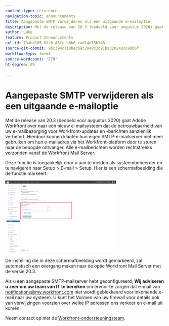 ```yaml
---
content-type: reference
navigation-topic: announcements
title: Aangepaste SMTP verwijderen als een uitgaande e-mailoptie
description: Met de release van 20.3 (bedoeld voor augustus 2020) gaat Adobe Workfront over naar een nieuw e-mailsysteem dat de betrouwbaarheid van uw e-mailbezorging voor Workfront-updates en -berichten aanzienlijk verbetert. Hierdoor kunnen klanten hun eigen SMTP-e-mailserver niet meer gebruiken om hun e-mailadres via het Workfront-platform door te sturen naar de beoogde ontvanger. Alle e-mailberichten worden rechtstreeks verzonden vanaf de Workfront Mail Server.
author: Luke
feature: Product Announcements
exl-id: 73abd185-81c6-43fc-b8b0-cad14d15b348
source-git-commit: 9bc394c718becbac2848c2d91ba3202483699b6f
workflow-type: tm+mt
source-wordcount: '279'
ht-degree: 0%

---
```


# Aangepaste SMTP verwijderen als een uitgaande e-mailoptie

Met de release van 20.3 (bedoeld voor augustus 2020) gaat Adobe Workfront over naar een nieuw e-mailsysteem dat de betrouwbaarheid van uw e-mailbezorging voor Workfront-updates en -berichten aanzienlijk verbetert. Hierdoor kunnen klanten hun eigen SMTP-e-mailserver niet meer gebruiken om hun e-mailadres via het Workfront-platform door te sturen naar de beoogde ontvanger. Alle e-mailberichten worden rechtstreeks verzonden vanaf de Workfront Mail Server.

Deze functie is toegankelijk door u aan te melden als systeembeheerder en te navigeren naar Setup > E-mail > Setup. Hier is een schermafbeelding die de functie markeert:

![](assets/email-server-settings-350x226.png)

De instelling die in deze schermafbeelding wordt gemarkeerd, zal automatisch een overgang maken naar de optie Workfront Mail Server met de versie 20.3.

Als u een aangepaste SMTP-mailserver hebt geconfigureerd, **Wij adviseren u zeer om uw team van IT te bereiken** om ervoor te zorgen dat e-mail van notifications@my.workfront.com niet wordt geblokkeerd voor inkomende e-mail naar uw systeem. U kunt het Vormen van uw firewall voor details ook van verwijzingen voorzien over welke IP adressen ons verkeer en e-mail uit komen.

Neem contact op met de [Workfront-ondersteuningsteam](https://one.workfront.com/s/support?language=en_US).
